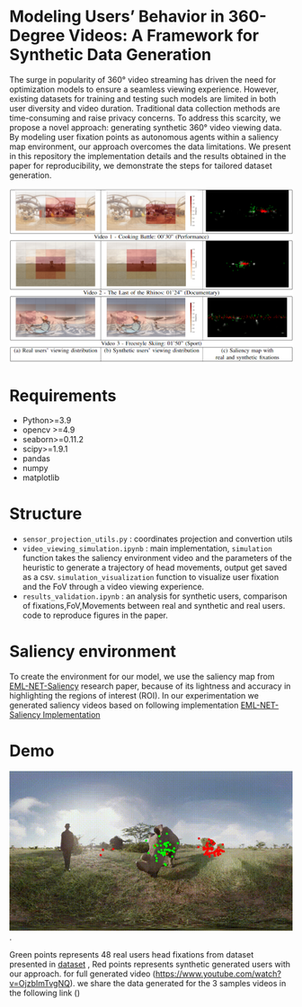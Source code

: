 
# Modeling Users’ Behavior in 360-Degree Videos: A Framework for Synthetic Data Generation

The surge in popularity of 360° video streaming has driven the need for optimization models to ensure a seamless viewing experience. However, existing datasets for training and testing such models are limited in both user diversity and video duration. Traditional data collection methods are time-consuming and raise privacy concerns. To address this scarcity, we propose a novel approach: generating synthetic 360° video viewing data. By modeling user fixation points as autonomous agents within a saliency map environment, our approach overcomes the data limitations. We present in this repository the implementation details and the results obtained in the paper for reproducibility, we demonstrate the steps for tailored dataset generation.

![Comparison between real and synthetic users’ viewing distribution](results.png)

# Requirements
- Python>=3.9
- opencv >=4.9
- seaborn>=0.11.2
- scipy>=1.9.1
- pandas
- numpy
- matplotlib

# Structure
- `sensor_projection_utils.py` : coordinates projection and convertion utils
- `video_viewing_simulation.ipynb` : main implementation, `simulation` function takes the saliency environment video and the parameters of the heuristic to generate a trajectory of head movements, output get saved as a csv. `simulation_visualization` function to visualize user fixation and the FoV through a video viewing experience. 
- `results_validation.ipynb` : an analysis for synthetic users, comparison of fixations,FoV,Movements between real and synthetic and real users. code to reproduce figures in the paper.

# Saliency environment
To create the environment for our model, we use the saliency map from [EML-NET-Saliency](https://arxiv.org/abs/1805.01047) research paper, because of its lightness and accuracy in highlighting the regions of interest (ROI). In our experimentation we generated saliency videos based on following implementation [EML-NET-Saliency Implementation](https://github.com/SenJia/EML-NET-Saliency)

# Demo
![The last of Rhino](demo.gif).


Green points represents  48 real users head fixations from dataset presented in [dataset](https://wuchlei-thu.github.io/) , Red points represents synthetic generated users with our approach. 
for full generated video (https://www.youtube.com/watch?v=OjzbImTvgNQ).
we share the data generated for the 3 samples videos in the following link () 